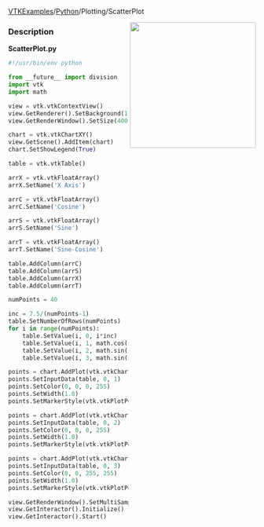 [VTKExamples](/home/)/[Python](/Python)/Plotting/ScatterPlot

<img align="right" src="https://github.com/lorensen/VTKExamples/blob/gh-pages/Testing/Baseline/Plotting/TestScatterPlot.png?raw=true" width="256" />

### Description
[]([File:VTK_Examples_Python_Plotting_ScatterPlot.png])

**ScatterPlot.py**
```python
#!/usr/bin/env python

from __future__ import division
import vtk
import math

view = vtk.vtkContextView()
view.GetRenderer().SetBackground(1.0, 1.0, 1.0)
view.GetRenderWindow().SetSize(400, 300)

chart = vtk.vtkChartXY()
view.GetScene().AddItem(chart)
chart.SetShowLegend(True)

table = vtk.vtkTable()

arrX = vtk.vtkFloatArray()
arrX.SetName('X Axis')

arrC = vtk.vtkFloatArray()
arrC.SetName('Cosine')

arrS = vtk.vtkFloatArray()
arrS.SetName('Sine')

arrT = vtk.vtkFloatArray()
arrT.SetName('Sine-Cosine')

table.AddColumn(arrC)
table.AddColumn(arrS)
table.AddColumn(arrX)
table.AddColumn(arrT)

numPoints = 40

inc = 7.5/(numPoints-1)
table.SetNumberOfRows(numPoints)
for i in range(numPoints):
    table.SetValue(i, 0, i*inc)
    table.SetValue(i, 1, math.cos(i*inc))
    table.SetValue(i, 2, math.sin(i*inc))
    table.SetValue(i, 3, math.sin(i*inc)-math.cos(i*inc))

points = chart.AddPlot(vtk.vtkChart.POINTS)
points.SetInputData(table, 0, 1)
points.SetColor(0, 0, 0, 255)
points.SetWidth(1.0)
points.SetMarkerStyle(vtk.vtkPlotPoints.CROSS)

points = chart.AddPlot(vtk.vtkChart.POINTS)
points.SetInputData(table, 0, 2)
points.SetColor(0, 0, 0, 255)
points.SetWidth(1.0)
points.SetMarkerStyle(vtk.vtkPlotPoints.PLUS)

points = chart.AddPlot(vtk.vtkChart.POINTS)
points.SetInputData(table, 0, 3)
points.SetColor(0, 0, 255, 255)
points.SetWidth(1.0)
points.SetMarkerStyle(vtk.vtkPlotPoints.CIRCLE)

view.GetRenderWindow().SetMultiSamples(0)
view.GetInteractor().Initialize()
view.GetInteractor().Start()
```
